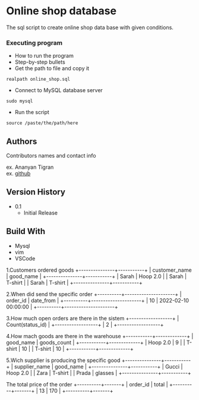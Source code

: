 # Online shop database

The sql script to create online shop data base with given conditions.


### Executing program

* How to run the program
* Step-by-step bullets
* Get the path to file and copy it
```
realpath online_shop.sql
```
* Connect to MySQL database server
```
sudo mysql
```
* Run the script
```
source /paste/the/path/here
```

## Authors

Contributors names and contact info

ex. Ananyan Tigran  
ex. [github](https://github.com/AnanyanTigran)

## Version History

* 0.1 
    * Initial Release

## Build With

* Mysql
* vim
* VSCode

1.Customers ordered goods
+---------------+-----------+
| customer_name | good_name |
+---------------+-----------+
| Sarah         | Hoop 2.0  |
| Sarah         | T-shirt   |
| Sarah         | T-shirt   |
+---------------+-----------+

2.When did send the specific order 
+----------+---------------------+
| order_id | date_from           |
+----------+---------------------+
|       10 | 2022-02-10 00:00:00 |
+----------+---------------------+

3.How much open orders are there in the sistem 
+------------------+
| Count(status_id) |
+------------------+
|                2 |
+------------------+

4.How mach goods are there in the warehouse
+-----------+-------------+
| good_name | goods_count |
+-----------+-------------+
| Hoop 2.0  |           9 |
| T-shirt   |          10 |
| T-shirt   |          10 |
+-----------+-------------+

5.Wich supplier is  producing the specific good
+---------------+-----------+
| supplier_name | good_name |
+---------------+-----------+
| Gucci         | Hoop 2.0  |
| Zara          | T-shirt   |
| Prada         | glasses   |
+---------------+-----------+

The total price of the order
+----------+-------+
| order_id | total |
+----------+-------+
|       13 |   170 |
+----------+-------+